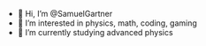 - 👋 Hi, I’m @SamuelGartner
- 👀 I’m interested in physics, math, coding, gaming
- 🌱 I’m currently studying advanced physics

<!---
SamuelGartner/SamuelGartner is a ✨ special ✨ repository because its `README.md` (this file) appears on your GitHub profile.
You can click the Preview link to take a look at your changes.
--->

